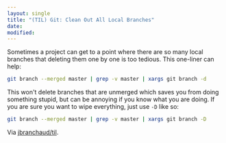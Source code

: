 ```yaml
---
layout: single
title: "(TIL) Git: Clean Out All Local Branches"
date:
modified:
---
```


Sometimes a project can get to a point where there are so many local
branches that deleting them one by one is too tedious. This one-liner can
help:

```bash
git branch --merged master | grep -v master | xargs git branch -d
```

This won't delete branches that are unmerged which saves you from doing
something stupid, but can be annoying if you know what you are doing. If you
are sure you want to wipe everything, just use `-D` like so:

```bash
git branch --merged master | grep -v master | xargs git branch -D
```

Via [jbranchaud/til](https://github.com/jbranchaud/til).
